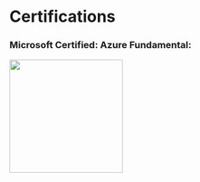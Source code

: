 # Certifications

### Microsoft Certified: Azure Fundamental: 
<a href='https://www.credly.com/badges/70b75ec3-050d-4a1c-9048-93d3f7f87b8b?source=linked_in_profile'>
<img src="https://user-images.githubusercontent.com/32331579/170851326-d4a0f0ef-4596-4f51-8d62-b6da637dafff.png" width="200"/> </a>


